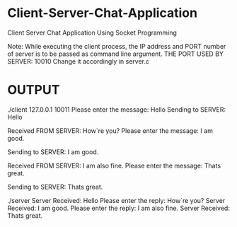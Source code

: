 # Client-Server-Chat-Application
Client Server Chat Application Using Socket Programming

Note: While executing the client process, the IP address and PORT number of server is to be passed as command line argument.
THE PORT USED BY SERVER: 10010
Change it accordingly in server.c

OUTPUT
=======================================================

./client 127.0.0.1 10011
Please enter the message: Hello
Sending to SERVER: Hello
 
Received FROM SERVER: How`re you?
Please enter the message: I am good.

Sending to SERVER: I am good.
 
Received FROM SERVER: I am also fine.
Please enter the message: Thats great.     

Sending to SERVER: Thats great.

./server
Server Received: Hello
Please enter the reply: How`re you?
Server Received: I am good.
Please enter the reply: I am also fine.
Server Received: Thats great.
